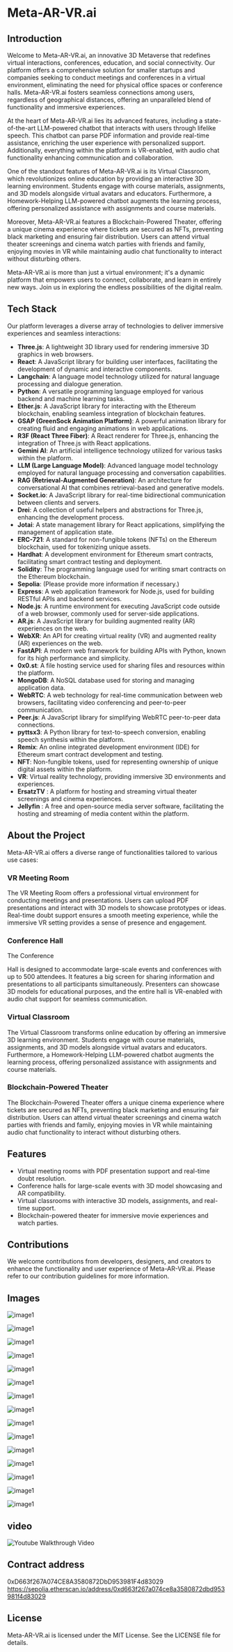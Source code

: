 # Meta-AR-VR.ai

## Introduction
Welcome to Meta-AR-VR.ai, an innovative 3D Metaverse that redefines virtual interactions, conferences, education, and social connectivity. Our platform offers a comprehensive solution for smaller startups and companies seeking to conduct meetings and conferences in a virtual environment, eliminating the need for physical office spaces or conference halls. Meta-AR-VR.ai fosters seamless connections among users, regardless of geographical distances, offering an unparalleled blend of functionality and immersive experiences.

At the heart of Meta-AR-VR.ai lies its advanced features, including a state-of-the-art LLM-powered chatbot that interacts with users through lifelike speech. This chatbot can parse PDF information and provide real-time assistance, enriching the user experience with personalized support. Additionally, everything within the platform is VR-enabled, with audio chat functionality enhancing communication and collaboration.

One of the standout features of Meta-AR-VR.ai is its Virtual Classroom, which revolutionizes online education by providing an interactive 3D learning environment. Students engage with course materials, assignments, and 3D models alongside virtual avatars and educators. Furthermore, a Homework-Helping LLM-powered chatbot augments the learning process, offering personalized assistance with assignments and course materials.

Moreover, Meta-AR-VR.ai features a Blockchain-Powered Theater, offering a unique cinema experience where tickets are secured as NFTs, preventing black marketing and ensuring fair distribution. Users can attend virtual theater screenings and cinema watch parties with friends and family, enjoying movies in VR while maintaining audio chat functionality to interact without disturbing others.

Meta-AR-VR.ai is more than just a virtual environment; it's a dynamic platform that empowers users to connect, collaborate, and learn in entirely new ways. Join us in exploring the endless possibilities of the digital realm.

## Tech Stack
Our platform leverages a diverse array of technologies to deliver immersive experiences and seamless interactions:

- **Three.js**: A lightweight 3D library used for rendering immersive 3D graphics in web browsers.
- **React**: A JavaScript library for building user interfaces, facilitating the development of dynamic and interactive components.
- **Langchain**: A language model technology utilized for natural language processing and dialogue generation.
- **Python**: A versatile programming language employed for various backend and machine learning tasks.
- **Ether.js**: A JavaScript library for interacting with the Ethereum blockchain, enabling seamless integration of blockchain features.
- **GSAP (GreenSock Animation Platform)**: A powerful animation library for creating fluid and engaging animations in web applications.
- **R3F (React Three Fiber)**: A React renderer for Three.js, enhancing the integration of Three.js with React applications.
- **Gemini AI**: An artificial intelligence technology utilized for various tasks within the platform.
- **LLM (Large Language Model)**: Advanced language model technology employed for natural language processing and conversation capabilities.
- **RAG (Retrieval-Augmented Generation)**: An architecture for conversational AI that combines retrieval-based and generative models.
- **Socket.io**: A JavaScript library for real-time bidirectional communication between clients and servers.
- **Drei**: A collection of useful helpers and abstractions for Three.js, enhancing the development process.
- **Jotai**: A state management library for React applications, simplifying the management of application state.
- **ERC-721**: A standard for non-fungible tokens (NFTs) on the Ethereum blockchain, used for tokenizing unique assets.
- **Hardhat**: A development environment for Ethereum smart contracts, facilitating smart contract testing and deployment.
- **Solidity**: The programming language used for writing smart contracts on the Ethereum blockchain.
- **Sepolia**: (Please provide more information if necessary.)
- **Express**: A web application framework for Node.js, used for building RESTful APIs and backend services.
- **Node.js**: A runtime environment for executing JavaScript code outside of a web browser, commonly used for server-side applications.
- **AR.js**: A JavaScript library for building augmented reality (AR) experiences on the web.
- **WebXR**: An API for creating virtual reality (VR) and augmented reality (AR) experiences on the web.
- **FastAPI**: A modern web framework for building APIs with Python, known for its high performance and simplicity.
- **0x0.st**: A file hosting service used for sharing files and resources within the platform.
- **MongoDB**: A NoSQL database used for storing and managing application data.
- **WebRTC**: A web technology for real-time communication between web browsers, facilitating video conferencing and peer-to-peer communication.
- **Peer.js**: A JavaScript library for simplifying WebRTC peer-to-peer data connections.
- **pyttsx3**: A Python library for text-to-speech conversion, enabling speech synthesis within the platform.
- **Remix**: An online integrated development environment (IDE) for Ethereum smart contract development and testing.
- **NFT**: Non-fungible tokens, used for representing ownership of unique digital assets within the platform.
- **VR**: Virtual reality technology, providing immersive 3D environments and experiences.
- **ErsatzTV** : A platform for hosting and streaming virtual theater screenings and cinema experiences.
- **Jellyfin** : A free and open-source media server software, facilitating the hosting and streaming of media content within the platform.

## About the Project
Meta-AR-VR.ai offers a diverse range of functionalities tailored to various use cases:

### VR Meeting Room
The VR Meeting Room offers a professional virtual environment for conducting meetings and presentations. Users can upload PDF presentations and interact with 3D models to showcase prototypes or ideas. Real-time doubt support ensures a smooth meeting experience, while the immersive VR setting provides a sense of presence and engagement.

### Conference Hall
The Conference

 Hall is designed to accommodate large-scale events and conferences with up to 500 attendees. It features a big screen for sharing information and presentations to all participants simultaneously. Presenters can showcase 3D models for educational purposes, and the entire hall is VR-enabled with audio chat support for seamless communication.

### Virtual Classroom
The Virtual Classroom transforms online education by offering an immersive 3D learning environment. Students engage with course materials, assignments, and 3D models alongside virtual avatars and educators. Furthermore, a Homework-Helping LLM-powered chatbot augments the learning process, offering personalized assistance with assignments and course materials.

### Blockchain-Powered Theater
The Blockchain-Powered Theater offers a unique cinema experience where tickets are secured as NFTs, preventing black marketing and ensuring fair distribution. Users can attend virtual theater screenings and cinema watch parties with friends and family, enjoying movies in VR while maintaining audio chat functionality to interact without disturbing others.

## Features
- Virtual meeting rooms with PDF presentation support and real-time doubt resolution.
- Conference halls for large-scale events with 3D model showcasing and AR compatibility.
- Virtual classrooms with interactive 3D models, assignments, and real-time support.
- Blockchain-powered theater for immersive movie experiences and watch parties.

## Contributions
We welcome contributions from developers, designers, and creators to enhance the functionality and user experience of Meta-AR-VR.ai. Please refer to our contribution guidelines for more information.

## Images

![image1](./images/ImageMeeting.png) 

![image1](./images/ImageMeeting1.png)

![image1](./images/Meeting2.png)

![image1](./images/Meeting4.png)

![image1](./images/Chatbot3.png)

![image1](./images/Chatbot4.png)

![image1](./images/AR.png)

![image1](./images/VR.png)

![image1](./images/ImageConfrence1.png)

![image1](./images/ImageConference2.png)

![image1](./images/ImageClass1.png)

![image1](./images/Class2.png)

![image1](./images/Class3.png)

![image1](./images/ImageTheater1.png)

![image1](./images/Theater2.png)

## video
![Youtube Walkthrough Video](https://www.youtube.com/watch?v=nwlWtFL1Gkg)


## Contract address
 0xD663f267A074CE8A3580872DbD953981F4d83029
https://sepolia.etherscan.io/address/0xd663f267a074ce8a3580872dbd953981f4d83029
## License
Meta-AR-VR.ai is licensed under the MIT License. See the LICENSE file for details.

